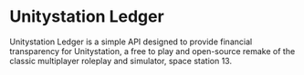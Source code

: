# Unitystation Ledger
Unitystation Ledger is a simple API designed to provide financial transparency for Unitystation, a free to play and open-source remake of the classic multiplayer roleplay and simulator, space station 13.
